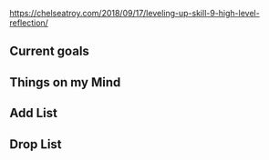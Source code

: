 https://chelseatroy.com/2018/09/17/leveling-up-skill-9-high-level-reflection/

## Current goals

## Things on my Mind

## Add List

## Drop List

